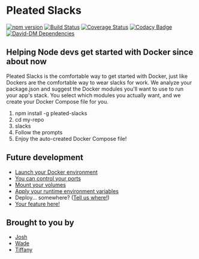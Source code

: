 # Pleated Slacks

[![npm version](https://badge.fury.io/js/pleated-slacks.svg)](https://badge.fury.io/js/pleated-slacks)
[![Build Status](https://travis-ci.org/team-jwt/pleated-slacks.svg?branch=master)](https://travis-ci.org/team-jwt/pleated-slacks)
[![Coverage Status](https://coveralls.io/repos/github/team-jwt/pleated-slacks/badge.svg?branch=master)](https://coveralls.io/github/team-jwt/pleated-slacks?branch=master)
[![Codacy Badge](https://api.codacy.com/project/badge/Grade/2b851c39f8d549ccbeb51eb44bd94918)](https://www.codacy.com/app/wade_2/pleated-slacks?utm_source=github.com&amp;utm_medium=referral&amp;utm_content=team-jwt/pleated-slacks&amp;utm_campaign=Badge_Grade)
[![David-DM Dependencies](https://david-dm.org/team-jwt/pleated-slacks.svg)](https://david-dm.org/team-jwt/pleated-slacks)

## Helping Node devs get started with Docker since about now

Pleated Slacks is the comfortable way to get started with Docker,
just like Dockers are the comfortable way to wear slacks for work.
We analyze your package.json and suggest the Docker modules you'll
want to use to run your app's stack. You select which modules you
actually want, and we create your Docker Compose file for you.

1. npm install -g pleated-slacks
1. cd my-repo
1. slacks
1. Follow the prompts
1. Enjoy the auto-created Docker Compose file!

## Future development

* [Launch your Docker environment](https://github.com/team-jwt/pleated-slacks/issues/30)
* [You can control your ports](https://github.com/team-jwt/pleated-slacks/issues/47)
* [Mount your volumes](https://github.com/team-jwt/pleated-slacks/issues/41)
* [Apply your runtime environment variables](https://github.com/team-jwt/pleated-slacks/issues/48)
* Deploy... somewhere? ([Tell us where!](https://github.com/team-jwt/pleated-slacks/issues/new))
* [Your feature here!](https://github.com/team-jwt/pleated-slacks/issues/new)

## Brought to you by

* [Josh](https://github.com/iluvpool19)
* [Wade](https://github.com/juniorbird)
* [Tiffany](https://github.com/tbywong)
